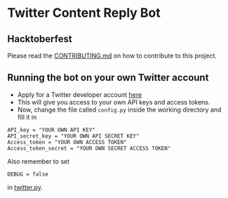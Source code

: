 # Twitter Content Reply Bot

## Hacktoberfest

Please read the [CONTRIBUTING.md](CONTRIBUTING.md) on how to contribute to this project.

## Running the bot on your own Twitter account

- Apply for a Twitter developer account [here](https://developer.twitter.com/en/apply-for-access)
- This will give you access to your own API keys and access tokens.
- Now, change the file called `config.py` inside the working directory and fill it in

```
API_key = "YOUR OWN API KEY"
API_secret_key = "YOUR OWN API SECRET KEY"
Access_token = "YOUR OWN ACCESS TOKEN"
Access_token_secret = "YOUR OWN SECRET ACCESS TOKEN"
```

Also remember to set

```
DEBUG = false
```

in [twitter.py](twitter.py).
